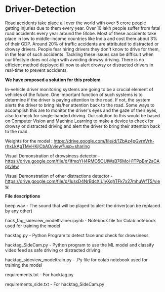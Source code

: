 # Driver-Detection

Road accidents take place all over the world with over 5 crore people getting injuries due to them every year. Over 10 lakh people suffer from fatal road accidents every year around the Globe. Most of these accidents take place in low to middle-income countries like India and cost them about 3% of their GDP. Around 20% of traffic accidents are attributed to distracted or drowsy drivers. People fear hiring drivers they don't know to drive for them, in the fear of such accidents. Tackling these issues can be difficult when our lifestyle does not align with avoiding drowsy driving. There is no efficient method deployed till now to alert drowsy or distracted drivers in real-time to prevent accidents. 

**We have proposed a solution for this problem**

In-vehicle driver monitoring systems are going to be a crucial element of vehicles of the future. One important function of such systems is to determine if the driver is paying attention to the road. If not, the system alerts the driver to bring his/her attention back to the road. Some ways to accomplish this are to monitor the driver's eyes and the gaze of their eyes, also to check for single-handed driving. Our solution to this would be based on Computer Vision and Machine Learning to make a device to check for drowsy or distracted driving and alert the driver to bring their attention back to the road.

Weights for the model : https://drive.google.com/file/d/1ZbAz4pGvrnVrh-rhxLkAgTMvHKjlCbAO/view?usp=sharing

Visual Demonstration of drowsiness detector - https://drive.google.com/file/d/1fmqYH4RMO5OUlWsB76MoH1TPpBm2aCAq/view

Visual Demonstration of other distractions detector - https://drive.google.com/file/d/1usxD4NrBdcXiL1yXghTFk7x27mhuWfT5/view

**File descriptions**

beep.wav - The sound that will be played to alert the driver(can be replaced by any other)

hack_tag_sideview_modeltrainer.ipynb - Notebook file for Colab notebook used for training the model

hacktag.py - Python Program to detect face and check for drowsiness

hacktag_SideCam.py - Python program to use the ML model and classify video feed as safe driving or distracted driving

hacktag_sideview_modeltrain.py - .Py file for colab notebook used for training the model

requirements.txt - For hacktag.py

requirements_side.txt - For hacktag_SideCam.py
